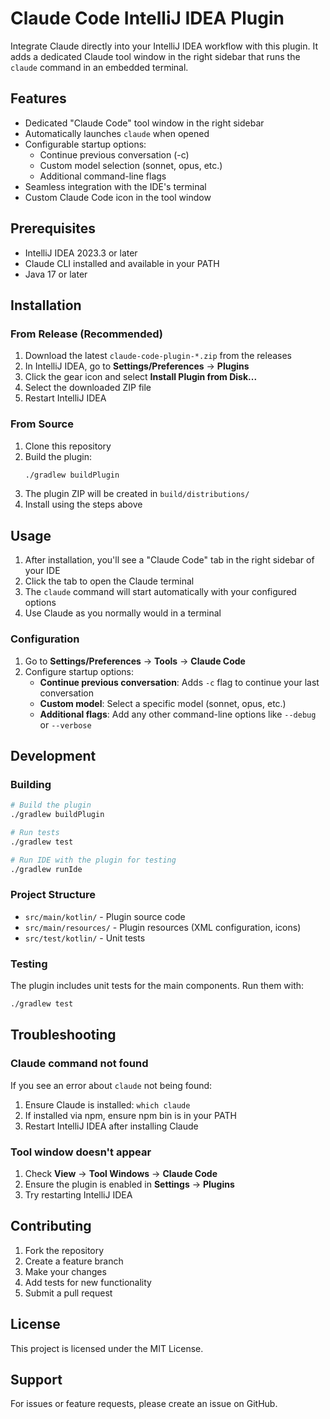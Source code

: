 # Claude Code IntelliJ IDEA Plugin

Integrate Claude directly into your IntelliJ IDEA workflow with this plugin. It adds a dedicated Claude tool window in the right sidebar that runs the `claude` command in an embedded terminal.

## Features

- Dedicated "Claude Code" tool window in the right sidebar
- Automatically launches `claude` when opened
- Configurable startup options:
  - Continue previous conversation (-c)
  - Custom model selection (sonnet, opus, etc.)
  - Additional command-line flags
- Seamless integration with the IDE's terminal
- Custom Claude Code icon in the tool window

## Prerequisites

- IntelliJ IDEA 2023.3 or later
- Claude CLI installed and available in your PATH
- Java 17 or later

## Installation

### From Release (Recommended)

1. Download the latest `claude-code-plugin-*.zip` from the releases
2. In IntelliJ IDEA, go to **Settings/Preferences** → **Plugins**
3. Click the gear icon and select **Install Plugin from Disk...**
4. Select the downloaded ZIP file
5. Restart IntelliJ IDEA

### From Source

1. Clone this repository
2. Build the plugin:
   ```bash
   ./gradlew buildPlugin
   ```
3. The plugin ZIP will be created in `build/distributions/`
4. Install using the steps above

## Usage

1. After installation, you'll see a "Claude Code" tab in the right sidebar of your IDE
2. Click the tab to open the Claude terminal
3. The `claude` command will start automatically with your configured options
4. Use Claude as you normally would in a terminal

### Configuration

1. Go to **Settings/Preferences** → **Tools** → **Claude Code**
2. Configure startup options:
   - **Continue previous conversation**: Adds `-c` flag to continue your last conversation
   - **Custom model**: Select a specific model (sonnet, opus, etc.)
   - **Additional flags**: Add any other command-line options like `--debug` or `--verbose`

## Development

### Building

```bash
# Build the plugin
./gradlew buildPlugin

# Run tests
./gradlew test

# Run IDE with the plugin for testing
./gradlew runIde
```

### Project Structure

- `src/main/kotlin/` - Plugin source code
- `src/main/resources/` - Plugin resources (XML configuration, icons)
- `src/test/kotlin/` - Unit tests

### Testing

The plugin includes unit tests for the main components. Run them with:

```bash
./gradlew test
```

## Troubleshooting

### Claude command not found

If you see an error about `claude` not being found:

1. Ensure Claude is installed: `which claude`
2. If installed via npm, ensure npm bin is in your PATH
3. Restart IntelliJ IDEA after installing Claude

### Tool window doesn't appear

1. Check **View** → **Tool Windows** → **Claude Code**
2. Ensure the plugin is enabled in **Settings** → **Plugins**
3. Try restarting IntelliJ IDEA

## Contributing

1. Fork the repository
2. Create a feature branch
3. Make your changes
4. Add tests for new functionality
5. Submit a pull request

## License

This project is licensed under the MIT License.

## Support

For issues or feature requests, please create an issue on GitHub.